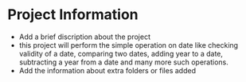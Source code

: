 # Project Information

* Add a brief discription about the project
* this project will perform the simple operation on date like checking validity of a date, comparing two dates, adding year to a date, subtracting a year from a date and many more such operations.
* Add the information about extra folders or files added
